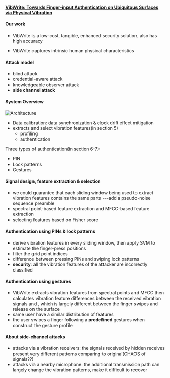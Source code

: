 #### [VibWrite: Towards Finger-input Authentication on Ubiquitous Surfaces via Physical Vibration](https://acmccs.github.io/papers/p73-liuAemb.pdf)

#### Our work

- VibWrite is a low-cost, tangible, enhanced security solution, also has high accuracy

- VibWrite captures intrinsic human physical characteristics

#### Attack model

  - blind attack
  - credential-aware attack
  - knowledgeable observer attack
  - **side channel attack**

#### System Overview

![Architecture](20-1.PNG)

- Data calibration: data synchronization & clock drift effect mitigation
- extracts and select vibration features(in section 5)
  - profiling
  - authentication

Three types of authentication(in section 6-7):

- PIN
- Lock patterns
- Gestures

#### Signal design, feature extraction & selection

- we could guarantee that each sliding window being used to extract vibration features contains the same parts ---add a pseudo-noise sequence preamble
- spectral point-based feature extraction and MFCC-based feature extraction
- selecting features based on Fisher score

#### Authentication using PINs & lock patterns

- derive vibration features in every sliding window, then apply SVM to estimate the finger-press positions
- filter the grid point indices
- difference between pressing PINs and swiping lock patterns
- **security**: all the vibration features of the attacker are incorrectly classified

#### Authentication using gestures

- VibWrite extracts vibration features from spectral points and MFCC then calculates vibration feature differences between the received vibration signals and , which is largely different between the finger swipes and release on the surface
- same user have a similar distribution of features
- the user swipes a finger following a **predefined** gestures when construct the gesture profile

#### About side-channel attacks

- attacks via a vibration receivers: the signals received by hidden receives present very different patterns comparing to original(CHAOS of signals??)
- attacks via a nearby microphone: the additional transmission path can largely change the vibration patterns, make it difficult to recover